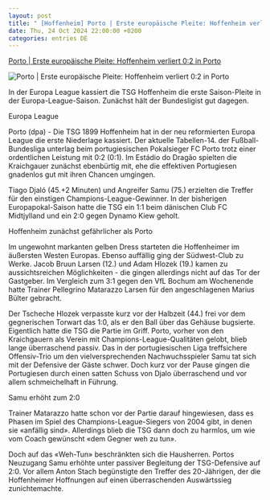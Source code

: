 ```yaml
---
layout: post
title: " [Hoffenheim] Porto | Erste europäische Pleite: Hoffenheim verliert 0:2 in Porto"
date: Thu, 24 Oct 2024 22:00:00 +0200
categories: entries DE
---
```

[Porto | Erste europäische Pleite: Hoffenheim verliert 0:2 in Porto](https://www.radiobielefeld.de/sport/sportnachrichten/detailansicht/porto-erste-europaeische-pleite-hoffenheim-verliert-02-in-porto.html)

![Porto | Erste europäische Pleite: Hoffenheim verliert 0:2 in Porto](https://www.radiobielefeld.de/fileadmin/_processed_/6/9/csm_2139779_0_ad9c681e2a.jpg)

In der Europa League kassiert die TSG Hoffenheim die erste Saison-Pleite in der Europa-League-Saison. Zunächst hält der Bundesligist gut dagegen.

Europa League

Porto (dpa) - Die TSG 1899 Hoffenheim hat in der neu reformierten Europa League die erste Niederlage kassiert. Der aktuelle Tabellen-14. der Fußball-Bundesliga unterlag beim portugiesischen Pokalsieger FC Porto trotz einer ordentlichen Leistung mit 0:2 (0:1). Im Estádio do Dragão spielten die Kraichgauer zunächst ebenbürtig mit, ehe die effektiven Portugiesen gnadenlos gut mit ihren Chancen umgingen.

Tiago Djaló (45.+2 Minuten) und Angreifer Samu (75.) erzielten die Treffer für den einstigen Champions-League-Gewinner. In der bisherigen Europapokal-Saison hatte die TSG ein 1:1 beim dänischen Club FC Midtjylland und ein 2:0 gegen Dynamo Kiew geholt.

Hoffenheim zunächst gefährlicher als Porto

Im ungewohnt markanten gelben Dress starteten die Hoffenheimer im äußersten Westen Europas. Ebenso auffällig ging der Südwest-Club zu Werke. Jacob Bruun Larsen (12.) und Adam Hlozek (19.) kamen zu aussichtsreichen Möglichkeiten - die gingen allerdings nicht auf das Tor der Gastgeber. Im Vergleich zum 3:1 gegen den VfL Bochum am Wochenende hatte Trainer Pellegrino Matarazzo Larsen für den angeschlagenen Marius Bülter gebracht.

Der Tscheche Hlozek verpasste kurz vor der Halbzeit (44.) frei vor dem gegnerischen Torwart das 1:0, als er den Ball über das Gehäuse bugsierte. Eigentlich hatte die TSG die Partie im Griff. Porto, vorher von den Kraichgauern als Verein mit Champions-League-Qualitäten gelobt, blieb lange überraschend passiv. Das in der portugiesischen Liga treffsichere Offensiv-Trio um den vielversprechenden Nachwuchsspieler Samu tat sich mit der Defensive der Gäste schwer. Doch kurz vor der Pause gingen die Portugiesen durch einen satten Schuss von Djalo überraschend und vor allem schmeichelhaft in Führung.

Samu erhöht zum 2:0

Trainer Matarazzo hatte schon vor der Partie darauf hingewiesen, dass es Phasen im Spiel des Champions-League-Siegers von 2004 gibt, in denen sie «anfällig sind». Allerdings blieb die TSG dann doch zu harmlos, um wie vom Coach gewünscht «dem Gegner weh zu tun».

Doch auf das «Weh-Tun» beschränkten sich die Hausherren. Portos Neuzugang Samu erhöhte unter passiver Begleitung der TSG-Defensive auf 2:0. Vor allem Anton Stach begünstigte den Treffer des 20-Jährigen, der die Hoffenheimer Hoffnungen auf einen überraschenden Auswärtssieg zunichtemachte.


